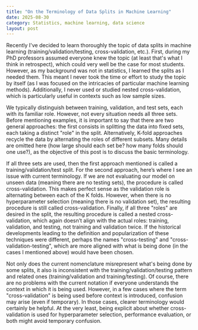 ```yaml
---
title: "On the Terminology of Data Splits in Machine Learning"
date: 2025-08-30
category: Statistics, machine learning, data science
layout: post
---
```


Recently I've decided to learn thoroughly the topic of data splits in machine learning (training/validation/testing, cross-validation, etc.). First, during my PhD professors assumed everyone knew the topic (at least that's what I think in retrospect), which could very well be the case for most students. However, as my background was not in statistics, I learned the splits as I needed them. This meant I never took the time or effort to study the topic by itself (as I was focused on the intricacies of particular machine learning methods). Additionally, I never used or studied nested cross-validation, which is particularly useful in contexts such as low sample sizes.

We typically distinguish between training, validation, and test sets, each with its familiar role. However, not every situation needs all three sets. Before mentioning examples, it is important to say that there are two general approaches: the first consists in splitting the data into fixed sets, each taking a distinct "role" in the split. Alternatively, K-fold approaches recycle the data by alternating the roles of different subsets. Many details are omitted here (how large should each set be? how many folds should one use?), as the objective of this post is to discuss the basic terminology.

If all three sets are used, then the first approach mentioned is called a training/validation/test split. For the second approach, here’s where I see an issue with current terminology. If we are not evaluating our model on unseen data (meaning there are no testing sets), the procedure is called cross-validation. This makes perfect sense as the validation role is alternating between each of the K folds. However, when there is no hyperparameter selection (meaning there is no validation set), the resulting procedure is still called cross-validation. Finally, if all three "roles" are desired in the split, the resulting procedure is called a nested cross-validation, which again doesn’t align with the actual roles: training, validation, and testing, not training and validation twice. If the historical developments leading to the definition and popularization of these techniques were different, perhaps the names "cross-testing" and "cross-validation-testing", which are more aligned with what is being done (in the cases I mentioned above) would have been chosen.

Not only does the current nomenclature misrepresent what's being done by some splits, it also is inconsistent with the training/validation/testing pattern and related ones (training/validation and training/testing). Of course, there are no problems with the current notation if everyone understands the context in which it is being used. However, in a few cases where the term "cross-validation" is being used before context is introduced, confusion may arise (even if temporary). In those cases, clearer terminology would certainly be helpful. At the very least, being explicit about whether cross-validation is used for hyperparameter selection, performance evaluation, or both might avoid temporary confusion.
